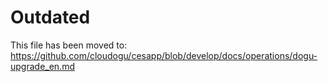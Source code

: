# Outdated

This file has been moved to: https://github.com/cloudogu/cesapp/blob/develop/docs/operations/dogu-upgrade_en.md
